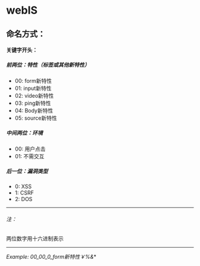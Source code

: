 webIS
=====

命名方式：
-----

#### 关键字开头：

##### 前两位：特性（标签或其他新特性）

* 00: form新特性
* 01: input新特性
* 02: video新特性
* 03: ping新特性
* 04: Body新特性
* 05: source新特性

##### 中间两位：环境

* 00: 用户点击
* 01: 不需交互

##### 后一位：漏洞类型

* 0: XSS
* 1: CSRF
* 2: DOS

-----

###### 注：

两位数字用十六进制表示

------

*Example: 00_00_0_form新特性￥%&**





